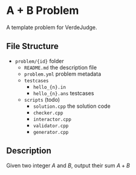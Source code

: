 # A + B Problem

A template problem for VerdeJudge.

## File Structure

- `problem/{id}` folder
    - `README.md` the description file
    - `problem.yml` problem metadata
    - `testcases`
        - `hello_{n}.in`
        - `hello_{n}.ans` testcases
    - `scripts` (todo)
        - `solution.cpp` the solution code
        - `checker.cpp`
        - `interactor.cpp`
        - `validator.cpp`
        - `generator.cpp`

## Description

Given two integer $A$ and $B$, output their sum $A + B$